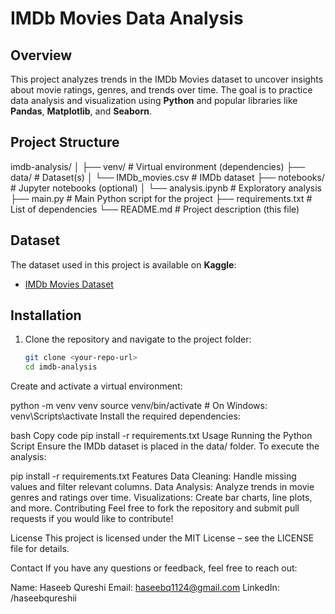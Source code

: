 # IMDb Movies Data Analysis

## Overview
This project analyzes trends in the IMDb Movies dataset to uncover insights about movie ratings, genres, and trends over time. The goal is to practice data analysis and visualization using **Python** and popular libraries like **Pandas**, **Matplotlib**, and **Seaborn**.

## Project Structure
imdb-analysis/ │ ├── venv/ # Virtual environment (dependencies) ├── data/ # Dataset(s) │ └── IMDb_movies.csv # IMDb dataset ├── notebooks/ # Jupyter notebooks (optional) │ └── analysis.ipynb # Exploratory analysis ├── main.py # Main Python script for the project ├── requirements.txt # List of dependencies └── README.md # Project description (this file)

## Dataset
The dataset used in this project is available on **Kaggle**:
- [IMDb Movies Dataset](https://www.kaggle.com/datasets/ashirwadsangwan/imdb-dataset)

## Installation
1. Clone the repository and navigate to the project folder:
   ```bash
   git clone <your-repo-url>
   cd imdb-analysis
Create and activate a virtual environment:

python -m venv venv
source venv/bin/activate  # On Windows: venv\Scripts\activate
Install the required dependencies:

bash
Copy code
pip install -r requirements.txt
Usage
Running the Python Script
Ensure the IMDb dataset is placed in the data/ folder. To execute the analysis:


pip install -r requirements.txt
Features
Data Cleaning: Handle missing values and filter relevant columns.
Data Analysis: Analyze trends in movie genres and ratings over time.
Visualizations: Create bar charts, line plots, and more.
Contributing
Feel free to fork the repository and submit pull requests if you would like to contribute!

License
This project is licensed under the MIT License – see the LICENSE file for details.

Contact
If you have any questions or feedback, feel free to reach out:

Name: Haseeb Qureshi
Email: haseebq1124@gmail.com
LinkedIn: /haseebqureshii